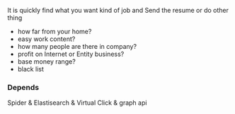 It is quickly find what you want kind of job and Send the resume or do other thing
- how far from your home?
- easy work content?
- how many people are there in company?
- profit on Internet or Entity business?
- base money range? 
- black list 

### Depends
Spider & Elastisearch & Virtual Click & graph api


